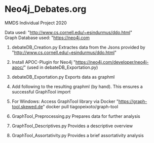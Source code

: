 # Neo4j_Debates.org
MMDS Individual Project 2020

Data used: 		"http://www.cs.cornell.edu/~esindurmus/ddo.html" \
Graph Database used: 	"https://neo4j.com


1. debateDB_Creation.py
	Extractes data from the Jsons provided by "http://www.cs.cornell.edu/~esindurmus/ddo.html"

2. Install APOC-Plugin for Neo4j "https://neo4j.com/developer/neo4j-apoc/" (used in debateDB_Exportation.py)

3. debateDB_Exportation.py
	Exports data as graphml

4. Add following to the resulting graphml (by hand). This ensures a successful GraphTool import
		<key id="labels" for="node" attr.name="labels" attr.type="string"/>
		<key id="label" for="edge" attr.name="label" attr.type="string"/>

5. For Windows: Access GraphTool library via Docker "https://graph-tool.skewed.de"
		docker pull tiagopeixoto/graph-tool

6. GraphTool_Preprocessing.py
	Prepares data for further analysis

7. GraphTool_Descriptives.py
	Provides a descriptive overview

8. GraphTool_Assortativity.py
	Provides a brief assortativity analysis


